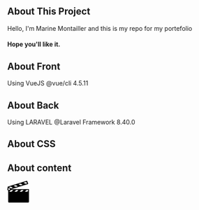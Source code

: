 
## About This Project
Hello, I'm Marine Montailler and this is my repo for my portefolio
#### Hope you'll like it.



## About Front
Using VueJS 
@vue/cli 4.5.11

## About Back
Using LARAVEL
@Laravel Framework 8.40.0

## About CSS
 

## About content


<img src="public/images/clap.png"
     alt="movie icon" width="50"/>




